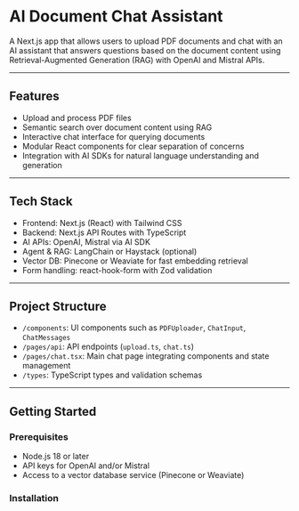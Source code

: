 # AI Document Chat Assistant

A Next.js app that allows users to upload PDF documents and chat with an AI assistant that answers questions based on the document content using Retrieval-Augmented Generation (RAG) with OpenAI and Mistral APIs.

---

## Features

- Upload and process PDF files
- Semantic search over document content using RAG
- Interactive chat interface for querying documents
- Modular React components for clear separation of concerns
- Integration with AI SDKs for natural language understanding and generation

---

## Tech Stack

- Frontend: Next.js (React) with Tailwind CSS
- Backend: Next.js API Routes with TypeScript
- AI APIs: OpenAI, Mistral via AI SDK
- Agent & RAG: LangChain or Haystack (optional)
- Vector DB: Pinecone or Weaviate for fast embedding retrieval
- Form handling: react-hook-form with Zod validation

---

## Project Structure

- `/components`: UI components such as `PDFUploader`, `ChatInput`, `ChatMessages`
- `/pages/api`: API endpoints (`upload.ts`, `chat.ts`)
- `/pages/chat.tsx`: Main chat page integrating components and state management
- `/types`: TypeScript types and validation schemas

---

## Getting Started

### Prerequisites

- Node.js 18 or later
- API keys for OpenAI and/or Mistral
- Access to a vector database service (Pinecone or Weaviate)

### Installation

